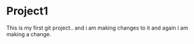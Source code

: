 # Project1
This is my first git project..
and i am making changes to it
and again i am making a change.
